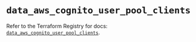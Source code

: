 # `data_aws_cognito_user_pool_clients`

Refer to the Terraform Registry for docs: [`data_aws_cognito_user_pool_clients`](https://registry.terraform.io/providers/hashicorp/aws/4.67.0/docs/data-sources/cognito_user_pool_clients).
